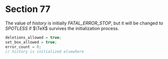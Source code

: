 # Section 77

The value of *history* is initially *FATAL_ERROR_STOP*, but it will be changed to *SPOTLESS* if $\TeX$ survives the initialization process.

```c << Set initial values of key variables >>+=
deletions_allowed = true;
set_box_allowed = true;
error_count = 0;
// history is initialized elsewhere
```
